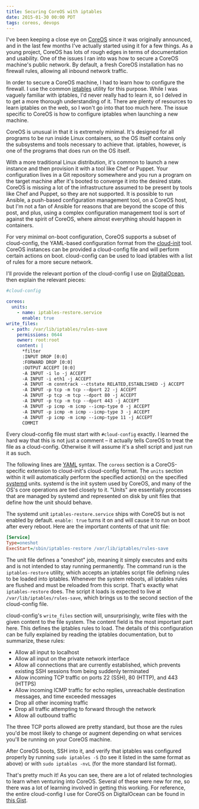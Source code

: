 ```yaml
---
title: Securing CoreOS with iptables
date: 2015-01-30 00:00 PDT
tags: coreos, devops
---
```


I've been keeping a close eye on [CoreOS](https://coreos.com/) since it was originally announced, and in the last few months I've actually started using it for a few things. As a young project, CoreOS has lots of rough edges in terms of documentation and usability. One of the issues I ran into was how to secure a CoreOS machine's public network. By default, a fresh CoreOS installation has no firewall rules, allowing all inbound network traffic.

In order to secure a CoreOS machine, I had to learn how to configure the firewall. I use the common [iptables](http://www.netfilter.org/projects/iptables/) utility for this purpose. While I was vaguely familiar with iptables, I'd never really had to learn it, so I delved in to get a more thorough understanding of it. There are plenty of resources to learn iptables on the web, so I won't go into that too much here. The issue specific to CoreOS is how to configure iptables when launching a new machine.

CoreOS is unusual in that it is extremely minimal. It's designed for all programs to be run inside Linux containers, so the OS itself contains only the subsystems and tools necessary to achieve that.  iptables, however, is one of the programs that does run on the OS itself.

With a more traditional Linux distribution, it's common to launch a new instance and then provision it with a tool like Chef or Puppet. Your configuration lives in a Git repository somewhere and you run a program on the target machine after it's booted to converge it into the desired state. CoreOS is missing a lot of the infrastructure assumed to be present by tools like Chef and Puppet, so they are not supported. It is possible to run Ansible, a push-based configuration management tool, on a CoreOS host, but I'm not a fan of Ansible for reasons that are beyond the scope of this post, and plus, using a complex configuration management tool is sort of against the spirit of CoreOS, where almost everything should happen in containers.

For very minimal on-boot configuration, CoreOS supports a subset of cloud-config, the YAML-based configuration format from the [cloud-init](http://cloudinit.readthedocs.org/en/latest/index.html) tool. CoreOS instances can be provided a cloud-config file and will perform certain actions on boot. cloud-config can be used to load iptables with a list of rules for a more secure network.

I'll provide the relevant portion of the cloud-config I use on [DigitalOcean](https://www.digitalocean.com/), then explain the relevant pieces:

~~~ yaml
#cloud-config

coreos:
  units:
    - name: iptables-restore.service
      enable: true
write_files:
  - path: /var/lib/iptables/rules-save
    permissions: 0644
    owner: root:root
    content: |
      *filter
      :INPUT DROP [0:0]
      :FORWARD DROP [0:0]
      :OUTPUT ACCEPT [0:0]
      -A INPUT -i lo -j ACCEPT
      -A INPUT -i eth1 -j ACCEPT
      -A INPUT -m conntrack --ctstate RELATED,ESTABLISHED -j ACCEPT
      -A INPUT -p tcp -m tcp --dport 22 -j ACCEPT
      -A INPUT -p tcp -m tcp --dport 80 -j ACCEPT
      -A INPUT -p tcp -m tcp --dport 443 -j ACCEPT
      -A INPUT -p icmp -m icmp --icmp-type 0 -j ACCEPT
      -A INPUT -p icmp -m icmp --icmp-type 3 -j ACCEPT
      -A INPUT -p icmp -m icmp --icmp-type 11 -j ACCEPT
      COMMIT
~~~

Every cloud-config file must start with `#cloud-config` exactly. I learned the hard way that this is not just a comment – it actually tells CoreOS to treat the file as a cloud-config. Otherwise it will assume it's a shell script and just run it as such.

The following lines are [YAML](http://www.yaml.org/) syntax. The `coreos` section is a CoreOS-specific extension to cloud-init's cloud-config format. The `units` section within it will automatically perform the specified action(s) on the specified [systemd](http://www.freedesktop.org/wiki/Software/systemd/) units. systemd is the init system used by CoreOS, and many of the OS's core operations are tied closely to it. "Units" are essentially processes that are managed by systemd and represented on disk by unit files that define how the unit should behave.

The systemd unit `iptables-restore.service` ships with CoreOS but is not enabled by default. `enable: true` turns it on and will cause it to run on boot after every reboot. Here are the important contents of that unit file:

~~~ ini
[Service]
Type=oneshot
ExecStart=/sbin/iptables-restore /var/lib/iptables/rules-save
~~~

The unit file defines a "oneshot" job, meaning it simply executes and exits and is not intended to stay running permanently. The command run is the `iptables-restore` utility, which accepts an iptables script file defining rules to be loaded into iptables. Whenever the system reboots, all iptables rules are flushed and must be reloaded from this script. That's exactly what `iptables-restore` does. The script it loads is expected to live at `/var/lib/iptables/rules-save`, which brings us to the second section of the cloud-config file.

cloud-config's `write_files` section will, unsurprisingly, write files with the given content to the file system. The content field is the most important part here. This defines the iptables rules to load. The details of this configuration can be fully explained by reading the iptables documentation, but to summarize, these rules:

* Allow all input to localhost
* Allow all input on the private network interface
* Allow all connections that are currently established, which prevents existing SSH sessions from being suddenly terminated
* Allow incoming TCP traffic on ports 22 (SSH), 80 (HTTP), and 443 (HTTPS)
* Allow incoming ICMP traffic for echo replies, unreachable destination messages, and time exceeded messages
* Drop all other incoming traffic
* Drop all traffic attempting to forward through the network
* Allow all outbound traffic

The three TCP ports allowed are pretty standard, but those are the rules you'd be most likely to change or augment depending on what services you'll be running on your CoreOS machine.

After CoreOS boots, SSH into it, and verify that iptables was configured properly by running `sudo iptables -S` (to see it listed in the same format as above) or with `sudo iptables -nvL` (for the more standard list format).

That's pretty much it! As you can see, there are a lot of related technologies to learn when venturing into CoreOS. Several of these were new for me, so there was a lot of learning involved in getting this working. For reference, the entire cloud-config I use for CoreOS on DigitalOcean can be found in [this Gist](https://gist.github.com/jimmycuadra/fe79ae8857f3f0d0cae1).
